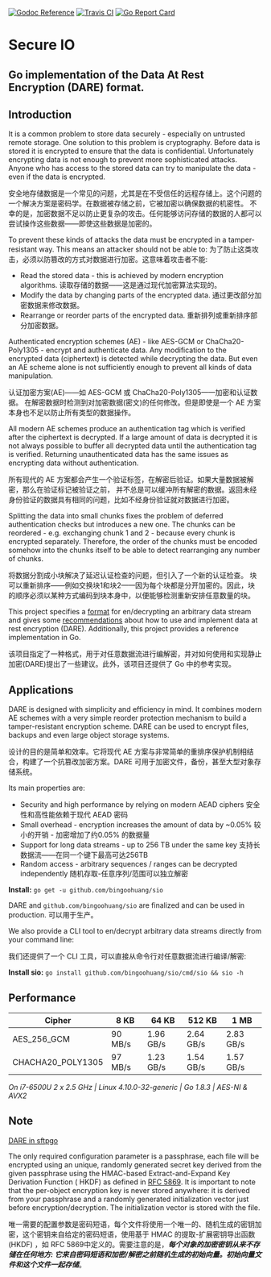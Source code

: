 [![Godoc Reference](https://godoc.org/github.com/bingoohuang/sio?status.svg)](https://godoc.org/github.com/bingoohuang/sio)
[![Travis CI](https://travis-ci.com/bingoohuang/sio.svg?branch=master)](https://travis-ci.com/bingoohuang/sio)
[![Go Report Card](https://goreportcard.com/badge/bingoohuang/sio)](https://goreportcard.com/report/bingoohuang/sio)

# Secure IO

## Go implementation of the Data At Rest Encryption (DARE) format.

## Introduction

It is a common problem to store data securely - especially on untrusted remote storage. One solution to this problem is
cryptography. Before data is stored it is encrypted to ensure that the data is confidential. Unfortunately encrypting
data is not enough to prevent more sophisticated attacks. Anyone who has access to the stored data can try to manipulate
the data - even if the data is encrypted.

安全地存储数据是一个常见的问题，尤其是在不受信任的远程存储上。这个问题的一个解决方案是密码学。在数据被存储之前，它被加密以确保数据的机密性。
不幸的是，加密数据不足以防止更复杂的攻击。任何能够访问存储的数据的人都可以尝试操作这些数据——即使这些数据是加密的。

To prevent these kinds of attacks the data must be encrypted in a tamper-resistant way. This means an attacker should
not be able to:
为了防止这类攻击，必须以防篡改的方式对数据进行加密。这意味着攻击者不能:

- Read the stored data - this is achieved by modern encryption algorithms. 读取存储的数据——这是通过现代加密算法实现的。
- Modify the data by changing parts of the encrypted data. 通过更改部分加密数据来修改数据。
- Rearrange or reorder parts of the encrypted data. 重新排列或重新排序部分加密数据。

Authenticated encryption schemes (AE) - like AES-GCM or ChaCha20-Poly1305 - encrypt and authenticate data. Any
modification to the encrypted data (ciphertext) is detected while decrypting the data. But even an AE scheme alone is
not sufficiently enough to prevent all kinds of data manipulation.

认证加密方案(AE)——如 AES-GCM 或 ChaCha20-Poly1305——加密和认证数据。 在解密数据时检测到对加密数据(密文)的任何修改。但是即使是一个 AE 方案本身也不足以防止所有类型的数据操作。

All modern AE schemes produce an authentication tag which is verified after the ciphertext is decrypted. If a large
amount of data is decrypted it is not always possible to buffer all decrypted data until the authentication tag is
verified. Returning unauthenticated data has the same issues as encrypting data without authentication.

所有现代的 AE 方案都会产生一个验证标签，在解密后验证。如果大量数据被解密，那么在验证标记被验证之前， 并不总是可以缓冲所有解密的数据。返回未经身份验证的数据具有相同的问题，比如不经身份验证就对数据进行加密。

Splitting the data into small chunks fixes the problem of deferred authentication checks but introduces a new one. The
chunks can be reordered - e.g. exchanging chunk 1 and 2 - because every chunk is encrypted separately. Therefore, the
order of the chunks must be encoded somehow into the chunks itself to be able to detect rearranging any number of
chunks.

将数据分割成小块解决了延迟认证检查的问题，但引入了一个新的认证检查。 块可以重新排序——例如交换块1和块2——因为每个块都是分开加密的。因此，块的顺序必须以某种方式编码到块本身中，以便能够检测重新安排任意数量的块。

This project specifies a [format](https://github.com/bingoohuang/sio/blob/master/DARE.md) for en/decrypting an arbitrary
data stream and gives some [recommendations](https://github.com/bingoohuang/sio/blob/master/DARE.md#appendices)
about how to use and implement data at rest encryption (DARE). Additionally, this project provides a reference
implementation in Go.

该项目指定了一种格式，用于对任意数据流进行编解密，并对如何使用和实现静止加密(DARE)提出了一些建议。此外，该项目还提供了 Go 中的参考实现。

## Applications

DARE is designed with simplicity and efficiency in mind. It combines modern AE schemes with a very simple reorder
protection mechanism to build a tamper-resistant encryption scheme. DARE can be used to encrypt files, backups and even
large object storage systems.

设计的目的是简单和效率。它将现代 AE 方案与非常简单的重排序保护机制相结合，构建了一个抗篡改加密方案。DARE 可用于加密文件，备份，甚至大型对象存储系统。

Its main properties are:

- Security and high performance by relying on modern AEAD ciphers 安全性和高性能依赖于现代 AEAD 密码
- Small overhead - encryption increases the amount of data by ~0.05% 较小的开销 - 加密增加了约0.05% 的数据量
- Support for long data streams - up to 256 TB under the same key 支持长数据流——在同一个键下最高可达256TB
- Random access - arbitrary sequences / ranges can be decrypted independently 随机存取-任意序列/范围可以独立解密

**Install:** `go get -u github.com/bingoohuang/sio`

DARE and `github.com/bingoohuang/sio` are finalized and can be used in production. 可以用于生产。

We also provide a CLI tool to en/decrypt arbitrary data streams directly from your command line:

我们还提供了一个 CLI 工具，可以直接从命令行对任意数据流进行编译/解密:

**Install sio:** `go install github.com/bingoohuang/sio/cmd/sio && sio -h`

## Performance

Cipher            |   8 KB   |   64 KB   |   512 KB  |  1 MB
----------------- | -------- | --------- | --------- | --------
AES_256_GCM       |  90 MB/s | 1.96 GB/s | 2.64 GB/s | 2.83 GB/s
CHACHA20_POLY1305 |  97 MB/s | 1.23 GB/s | 1.54 GB/s | 1.57 GB/s

*On i7-6500U 2 x 2.5 GHz | Linux 4.10.0-32-generic | Go 1.8.3 | AES-NI & AVX2*

## Note

[DARE in sftpgo](https://github.com/drakkan/sftpgo/blob/main/docs/dare.md)

The only required configuration parameter is a passphrase, each file will be encrypted using an unique, randomly
generated secret key derived from the given passphrase using the HMAC-based Extract-and-Expand Key Derivation Function (
HKDF) as defined in [RFC 5869](http://tools.ietf.org/html/rfc5869). It is important to note that the per-object
encryption key is never stored anywhere: it is derived from your passphrase and a randomly generated initialization
vector just before encryption/decryption. The initialization vector is stored with the file.

唯一需要的配置参数是密码短语，每个文件将使用一个唯一的、随机生成的密钥加密，这个密钥来自给定的密码短语，使用基于 HMAC 的提取-扩展密钥导出函数(HKDF) ，如 RFC
5869中定义的。需要注意的是，***每个对象的加密密钥从来不存储在任何地方: 它来自密码短语和加密/解密之前随机生成的初始向量。初始向量文件和这个文件一起存储***。
